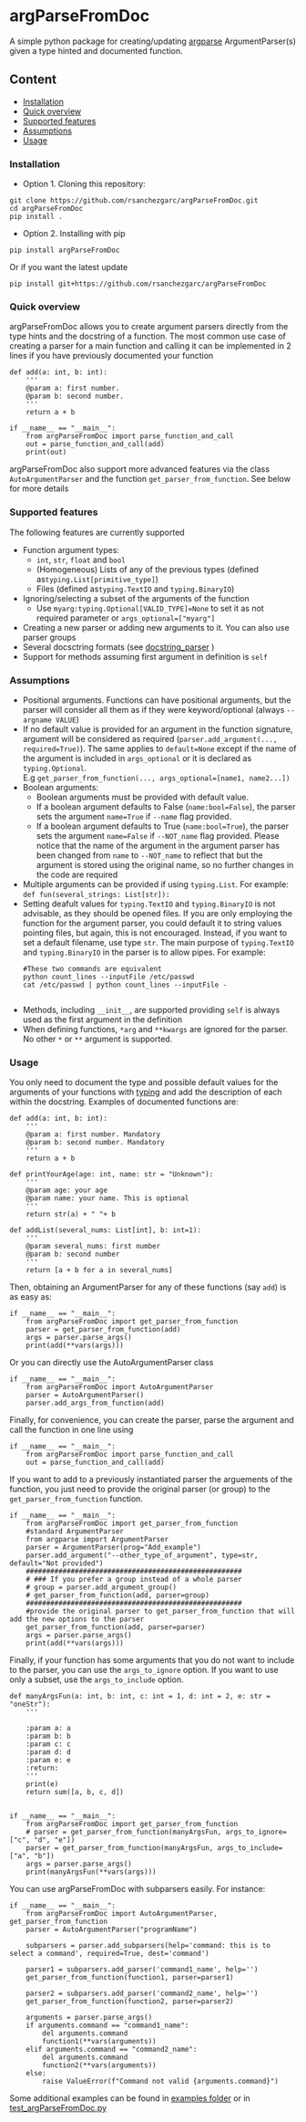 # argParseFromDoc

A simple python package for creating/updating [argparse](https://docs.python.org/3/library/argparse.html)
ArgumentParser(s) given a type hinted and documented function.

## Content

- [Installation](#Installation)
- [Quick overview](#Quick-overview)
- [Supported features](#Supported-features)
- [Assumptions](#Assumptions)
- [Usage](#Usage)

### Installation

- Option 1. Cloning this repository:
```
git clone https://github.com/rsanchezgarc/argParseFromDoc.git
cd argParseFromDoc
pip install .
```
- Option 2. Installing with pip
```
pip install argParseFromDoc
```
Or if you want the latest update
```
pip install git+https://github.com/rsanchezgarc/argParseFromDoc
```

### Quick overview

argParseFromDoc allows you to create argument parsers directly from the type hints and the docstring of a function.
The most common use case of creating a parser for a main function and calling it can be implemented in 2 lines if you
have previously documented your function

```
def add(a: int, b: int):
    '''
    @param a: first number. 
    @param b: second number.
    '''
    return a + b
    
if __name__ == "__main__":
    from argParseFromDoc import parse_function_and_call
    out = parse_function_and_call(add)
    print(out)
```

argParseFromDoc also support more advanced features via the class `AutoArgumentParser` and the function `get_parser_from_function`.
See below for more details

### Supported features
The following features are currently supported
- Function argument types:
  - `int`, `str`, `float` and `bool`
  - (Homogeneous) Lists of any of the previous types (defined as`typing.List[primitive_type]`)
  - Files (defined as`typing.TextIO` and `typing.BinaryIO`)
- Ignoring/selecting a subset of the arguments of the function
  - Use `myarg:typing.Optional[VALID_TYPE]=None` to set it as not required parameter or `args_optional=["myarg"]` 
- Creating a new parser or adding new arguments to it. You can also use parser groups
- Several docsctring formats (see [docstring_parser](https://github.com/rr-/docstring_parser) )
- Support for methods assuming first argument in definition is `self`

### Assumptions
  - Positional arguments. Functions can have positional arguments, but the parser will consider all them as 
    if they were keyword/optional (always `--argname VALUE`)
  - If no default value is provided for an argument in the function signature, argument will be considered as
    required (`parser.add_argument(..., required=True)`). The same applies to `default=None` except if the
    name of the argument is included in `args_optional` or it is declared as `typing.Optional`. 
    <br>E.g `get_parser_from_function(..., args_optional=[name1, name2...])`  
  - Boolean arguments:
    - Boolean arguments must be provided with default value.
    - If a boolean argument defaults to False (`name:bool=False`), the parser sets
    the argument `name=True` if `--name` flag provided.
    - If a boolean argument defaults to True (`name:bool=True`), the parser sets
    the argument `name=False` if `--NOT_name` flag provided. Please notice that the name of
    the argument in the argument parser has been changed from `name` to `--NOT_name` to reflect that
    but the argument is stored using the original name, so no further changes in the code are required
  - Multiple arguments can be provided if using `typing.List`. For example:
        `def fun(several_strings: List[str]):`
  - Setting deafult values for `typing.TextIO` and `typing.BinaryIO` is not advisable, as they should be opened files. 
    If you are only employing the function for the argument parser, you could default it to
    string values pointing files, but again, this is not encouraged. Instead, if you want to set a default filename,
    use type `str`. The main purpose of `typing.TextIO` and `typing.BinaryIO` in the parser is to allow pipes. For example:
    ```
    #These two commands are equivalent
    python count_lines --inputFile /etc/passwd 
    cat /etc/passwd | python count_lines --inputFile -
 
    ```
  - Methods, including `__init__`, are supported providing `self` is always used as the first 
    argument in the definition
  - When defining functions, `*arg` and `**kwargs` are ignored for the parser. No other `*` or `**` argument
    is supported.

### Usage

You only need to document the type and possible default values for the arguments of your functions
with [typing](https://docs.python.org/3/library/typing.html) and add the description of each within the docstring.
Examples of documented functions are:

```
def add(a: int, b: int):
    '''
    @param a: first number. Mandatory
    @param b: second number. Mandatory
    '''
    return a + b
    
def printYourAge(age: int, name: str = "Unknown"):
    '''
    @param age: your age
    @param name: your name. This is optional
    '''
    return str(a) + " "+ b
    
def addList(several_nums: List[int], b: int=1):
    '''
    @param several_nums: first number
    @param b: second number
    '''
    return [a + b for a in several_nums]

```

Then, obtaining an ArgumentParser for any of these functions (say `add`) is as easy as:

```
if __name__ == "__main__":
    from argParseFromDoc import get_parser_from_function
    parser = get_parser_from_function(add)
    args = parser.parse_args()
    print(add(**vars(args)))
```
Or you can directly use the AutoArgumentParser class

```
if __name__ == "__main__":
    from argParseFromDoc import AutoArgumentParser
    parser = AutoArgumentParser()
    parser.add_args_from_function(add)
```

Finally, for convenience, you can create the parser, parse the argument and call the function
in one line using

``` 
if __name__ == "__main__":
    from argParseFromDoc import parse_function_and_call
    out = parse_function_and_call(add)

```
If you want to add to a previously instantiated parser the arguements of the function,
you just need to provide the original parser (or group) to the `get_parser_from_function` function.

```
if __name__ == "__main__":
    from argParseFromDoc import get_parser_from_function
    #standard ArgumentParser
    from argparse import ArgumentParser
    parser = ArgumentParser(prog="Add_example")
    parser.add_argument("--other_type_of_argument", type=str, default="Not provided")
    #####################################################
    # ### If you prefer a group instead of a whole parser
    # group = parser.add_argument_group()
    # get_parser_from_function(add, parser=group)
    #####################################################
    #provide the original parser to get_parser_from_function that will add the new options to the parser
    get_parser_from_function(add, parser=parser)
    args = parser.parse_args()
    print(add(**vars(args)))
```
Finally, if your function has some arguments that you do not want to include
to the parser, you can use the `args_to_ignore` option. If you want to use only a subset,
use the `args_to_include` option. 

```
def manyArgsFun(a: int, b: int, c: int = 1, d: int = 2, e: str = "oneStr"):
    '''

    :param a: a
    :param b: b
    :param c: c
    :param d: d
    :param e: e
    :return:
    '''
    print(e)
    return sum([a, b, c, d])


if __name__ == "__main__":
    from argParseFromDoc import get_parser_from_function
    # parser = get_parser_from_function(manyArgsFun, args_to_ignore=["c", "d", "e"])
    parser = get_parser_from_function(manyArgsFun, args_to_include=["a", "b"])
    args = parser.parse_args()
    print(manyArgsFun(**vars(args)))

```

You can use argParseFromDoc with subparsers easily. For instance:

```
if __name__ == "__main__":
    from argParseFromDoc import AutoArgumentParser, get_parser_from_function
    parser = AutoArgumentParser("programName")

    subparsers = parser.add_subparsers(help='command: this is to select a command', required=True, dest='command')
    
    parser1 = subparsers.add_parser('command1_name', help='')
    get_parser_from_function(function1, parser=parser1)

    parser2 = subparsers.add_parser('command2_name', help='')
    get_parser_from_function(function2, parser=parser2)

    arguments = parser.parse_args()
    if arguments.command == "command1_name":
        del arguments.command
        function1(**vars(arguments))
    elif arguments.command == "command2_name":
        del arguments.command
        function2(**vars(arguments))
    else:
        raise ValueError(f"Command not valid {arguments.command}")
```

Some additional examples can be found in [examples folder](examples) or in [test_argParseFromDoc.py](tests/test_argParseFromDoc.py)
